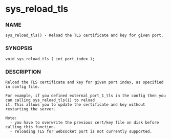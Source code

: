# sys_reload_tls

### NAME

    sys_reload_tls() - Reload the TLS certificate and key for given port.

### SYNOPSIS

    void sys_reload_tls ( int port_index );

### DESCRIPTION

    Reload the TLS certificate and key for given port index, as specified in config file.

    For example, if you defined external_port_1_tls in the config then you can calling sys_reload_tls(1) to reload
    it. This allows you to update the certificate and key without restarting the server.

    Note:
      - you have to overwrite the previous cert/key file on disk before calling this function.
      - reloading TLS for websocket port is not currently supported.
